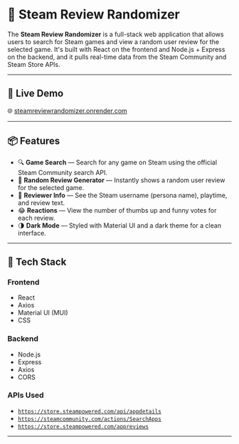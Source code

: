 # 🎲 Steam Review Randomizer

The **Steam Review Randomizer** is a full-stack web application that allows users to search for Steam games and view a random user review for the selected game. It's built with React on the frontend and Node.js + Express on the backend, and it pulls real-time data from the Steam Community and Steam Store APIs.

---

## 🚀 Live Demo
🌐 [steamreviewrandomizer.onrender.com](https://steamreviewrandomizer.onrender.com)

---

## 📦 Features

- 🔍 **Game Search** — Search for any game on Steam using the official Steam Community search API.
- 🧠 **Random Review Generator** — Instantly shows a random user review for the selected game.
- 👤 **Reviewer Info** — See the Steam username (persona name), playtime, and review text.
- 😂 **Reactions** — View the number of thumbs up and funny votes for each review.
- 🌗 **Dark Mode** — Styled with Material UI and a dark theme for a clean interface.

---

## 🧱 Tech Stack

### Frontend
- React
- Axios
- Material UI (MUI)
- CSS

### Backend
- Node.js
- Express
- Axios
- CORS

### APIs Used
- [`https://store.steampowered.com/api/appdetails`](https://store.steampowered.com/api/appdetails)
- [`https://steamcommunity.com/actions/SearchApps`](https://steamcommunity.com/actions/SearchApps)
- [`https://store.steampowered.com/appreviews`](https://store.steampowered.com/appreviews)

---
